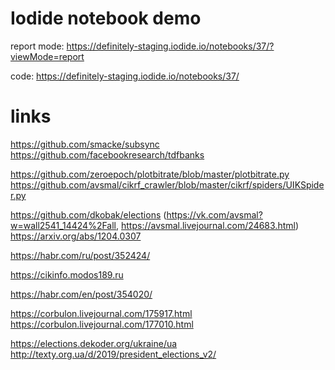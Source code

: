 # Iodide notebook demo
report mode: https://definitely-staging.iodide.io/notebooks/37/?viewMode=report

code: https://definitely-staging.iodide.io/notebooks/37/

# links
https://github.com/smacke/subsync
https://github.com/facebookresearch/tdfbanks

https://github.com/zeroepoch/plotbitrate/blob/master/plotbitrate.py
https://github.com/avsmal/cikrf_crawler/blob/master/cikrf/spiders/UIKSpider.py

https://github.com/dkobak/elections (https://vk.com/avsmal?w=wall2541_14424%2Fall, https://avsmal.livejournal.com/24683.html)
https://arxiv.org/abs/1204.0307


https://habr.com/ru/post/352424/

https://cikinfo.modos189.ru

https://habr.com/en/post/354020/

https://corbulon.livejournal.com/175917.html https://corbulon.livejournal.com/177010.html

https://elections.dekoder.org/ukraine/ua http://texty.org.ua/d/2019/president_elections_v2/
